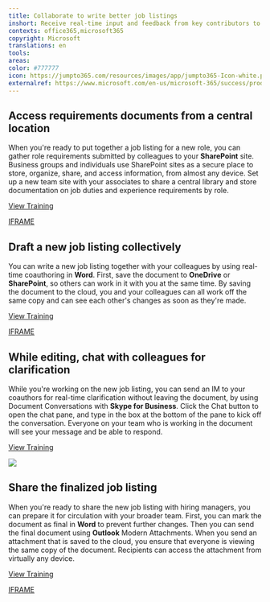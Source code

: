 ```yaml
---
title: Collaborate to write better job listings
inshort: Receive real-time input and feedback from key contributors to help write relevant job listings that will attract the best candidates.
contexts: office365,microsoft365
copyright: Microsoft
translations: en
tools: 
areas: 
color: #777777
icon: https://jumpto365.com/resources/images/app/jumpto365-Icon-white.png
externalref: https://www.microsoft.com/en-us/microsoft-365/success/productivitylibrary/collaborate-to-write-better-job-listings
---
```


## Access requirements documents from a central location

When you're ready to put together a job listing for a new role, you can gather role requirements submitted by colleagues to your **SharePoint** site. Business groups and individuals use SharePoint sites as a secure place to store, organize, share, and access information, from almost any device. Set up a new team site with your associates to share a central library and store documentation on job duties and experience requirements by role.

[View Training](https://support.office.com/article/Collaborate-with-team-content-using-SharePoint-Online-2dd9aeff-7749-4b78-9696-eb0f6267f1f5?ui=en-US&rs=en-US&ad=US)

[IFRAME](https://www.microsoft.com/en-us/videoplayer/embed/RE1US0c)

## Draft a new job listing collectively

You can write a new job listing together with your colleagues by using real-time coauthoring in **Word**. First, save the document to **OneDrive** or **SharePoint**, so others can work in it with you at the same time. By saving the document to the cloud, you and your colleagues can all work off the same copy and can see each other's changes as soon as they're made.

[View Training](https://support.office.com/article/Document-collaboration-and-co-authoring-EE1509B4-1F6E-401E-B04A-782D26F564A4)

[IFRAME](https://www.microsoft.com/en-us/videoplayer/embed/RE1URWY)

## While editing, chat with colleagues for clarification

While you're working on the new job listing, you can send an IM to your coauthors for real-time clarification without leaving the document, by using Document Conversations with **Skype for Business**. Click the Chat button to open the chat pane, and type in the box at the bottom of the pane to kick off the conversation. Everyone on your team who is working in the document will see your message and be able to respond.

[View Training](https://support.office.com/article/Have-a-Skype-chat-while-you-work-in-Office-Online-832cf337-94e1-46b3-9296-0291f9375d58)

![](http://img-prod-cms-rt-microsoft-com.akamaized.net/cms/api/am/imageFileData/RE1NOvs?ver=01e6)

## Share the finalized job listing

When you're ready to share the new job listing with hiring managers, you can prepare it for circulation with your broader team. First, you can mark the document as final in **Word** to prevent further changes. Then you can send the final document using **Outlook** Modern Attachments. When you send an attachment that is saved to the cloud, you ensure that everyone is viewing the same copy of the document. Recipients can access the attachment from virtually any device.

[View Training](https://support.office.com/article/Help-prevent-changes-to-a-final-version-of-a-file-B1AF610F-F172-42C9-85FC-A178A503CC81)

[IFRAME](https://www.microsoft.com/en-us/videoplayer/embed/RE1UHCO)

